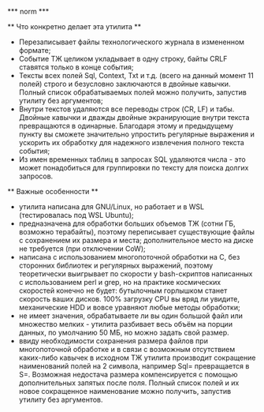 *** norm ***

** Что конкретно делает эта утилита **

- Перезаписывает файлы технологического журнала в измененном формате;
- Событие ТЖ целиком укладывает в одну строку, байты CRLF ставятся только в конце события;
- Тексты всех полей Sql, Context, Txt и т.д. (всего на данный момент 11 полей) строго и безусловно заключаются в двойные кавычки. Полный список обрабатываемых полей можно получить, запустив утилиту без аргументов;
- Внутри текстов удаляются все переводы строк (CR, LF) и табы. Двойные кавычки и дважды двойные экранирующие внутри текста превращаются в одинарные. Благодаря этому и предыдущему пункту вы сможете значительно упростить регулярные выражения и ускорить их обработку для надежного извлечения полного текста события;
- Из имен временных таблиц в запросах SQL удаляются числа - это может понадобиться для группировки по тексту для поиска долгих запросов.

** Важные особенности **

- утилита написана для GNU/Linux, но работает и в WSL (тестировалась под WSL Ubuntu);
- предназначена для обработки больших объемов ТЖ (сотни ГБ, возможно терабайты), поэтому переписывает существующие файлы с сохранением их размера и места; дополнительное место на диске не требуется (при отключении CoW);
- написана c использованием многопоточной обработки на C, без сторонних библиотек и регулярных выражений, поэтому теоретически выигрывает по скорости у bash-скриптов написанных с использованием perl и grep, но на практике космических скоростей конечно не будет: бутылочным горлышком станет скорость ваших дисков. 100% загрузку CPU вы вряд ли увидите, механические HDD и вовсе уравняют любые методы обработки;
- не имеет значения, обрабатываете ли вы один большой файл или множество мелких - утилита разбивает весь объём на порции данных, по умолчанию 50 МБ, но можно задать свой размер.
- ввиду необходимости сохранения размера файлов при многопоточной обработке и в связи с возможным отсутствием каких-либо кавычек в исходном ТЖ утилита производит сокращение наименований полей на 2 символа, например Sql= превращается в S=. Возможная недостача размера компенсируется с помощью дополнительных запятых после поля. Полный список полей и их новое сокращенное наименование можно получить, запустив утилиту без аргументов.
